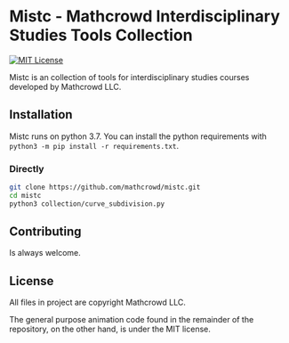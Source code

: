 # Mistc - Mathcrowd Interdisciplinary Studies Tools Collection
[![MIT License](https://img.shields.io/badge/license-MIT-blue.svg?style=flat)](http://choosealicense.com/licenses/mit/)

Mistc is an collection of tools for interdisciplinary studies courses developed by Mathcrowd LLC.

## Installation
Mistc runs on python 3.7. You can install the python requirements with
`python3 -m pip install -r requirements.txt`.

### Directly
```sh
git clone https://github.com/mathcrowd/mistc.git
cd mistc
python3 collection/curve_subdivision.py
```

## Contributing
Is always welcome. 

## License
All files in project are copyright Mathcrowd LLC.

The general purpose animation code found in the remainder of the repository, on the other hand, is under the MIT license.

